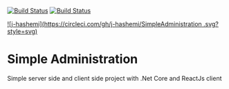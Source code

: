 [![Build Status](https://dev.azure.com/sjh-personal/Simple%20Administration/_apis/build/status/j-hashemi.SimpleAdministration?branchName=main)](https://dev.azure.com/sjh-personal/Simple%20Administration/_build/latest?definitionId=1&branchName=main)
[![Build Status](https://travis-ci.com/j-hashemi/SimpleAdministration.svg?branch=main)](https://travis-ci.com/j-hashemi/SimpleAdministration)

[![j-hashemi](https://circleci.com/gh/j-hashemi/SimpleAdministration
.svg?style=svg)](https://circleci.com/gh/j-hashemi/SimpleAdministration
)



# Simple Administration
Simple server side and client side project with .Net Core and ReactJs client 
